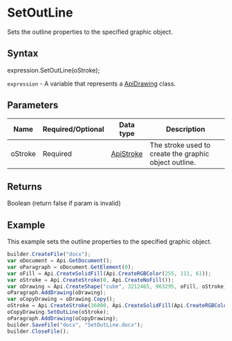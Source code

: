 # SetOutLine

Sets the outline properties to the specified graphic object.

## Syntax

expression.SetOutLine(oStroke);

`expression` - A variable that represents a [ApiDrawing](../ApiDrawing.md) class.

## Parameters

| **Name** | **Required/Optional** | **Data type** | **Description** |
| ------------- | ------------- | ------------- | ------------- |
| oStroke | Required | [ApiStroke](../../ApiStroke/ApiStroke.md) | The stroke used to create the graphic object outline. |

## Returns

Boolean (return false if param is invalid)

## Example

This example sets the outline properties to the specified graphic object.

```javascript
builder.CreateFile("docx");
var oDocument = Api.GetDocument();
var oParagraph = oDocument.GetElement(0);
var oFill = Api.CreateSolidFill(Api.CreateRGBColor(255, 111, 61));
var oStroke = Api.CreateStroke(0, Api.CreateNoFill());
var oDrawing = Api.CreateShape("cube", 3212465, 963295, oFill, oStroke);
oParagraph.AddDrawing(oDrawing); 
var oCopyDrawing = oDrawing.Copy();
oStroke = Api.CreateStroke(36000, Api.CreateSolidFill(Api.CreateRGBColor(51, 51, 51)));
oCopyDrawing.SetOutLine(oStroke);
oParagraph.AddDrawing(oCopyDrawing);
builder.SaveFile("docx", "SetOutLine.docx");
builder.CloseFile();
```